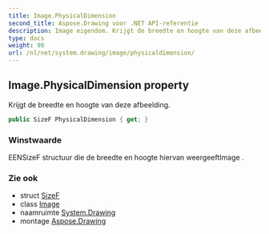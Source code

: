 ```yaml
---
title: Image.PhysicalDimension
second_title: Aspose.Drawing voor .NET API-referentie
description: Image eigendom. Krijgt de breedte en hoogte van deze afbeelding.
type: docs
weight: 90
url: /nl/net/system.drawing/image/physicaldimension/
---
```

## Image.PhysicalDimension property

Krijgt de breedte en hoogte van deze afbeelding.

```csharp
public SizeF PhysicalDimension { get; }
```

### Winstwaarde

EENSizeF structuur die de breedte en hoogte hiervan weergeeftImage .

### Zie ook

* struct [SizeF](../../sizef/)
* class [Image](../)
* naamruimte [System.Drawing](../../image/)
* montage [Aspose.Drawing](../../../)



